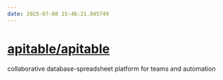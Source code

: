 ```yaml
---
date: 2025-07-08 15:46:21.845749
---
```


# [apitable/apitable](https://github.com/apitable/apitable)

collaborative database-spreadsheet platform for teams and automation
